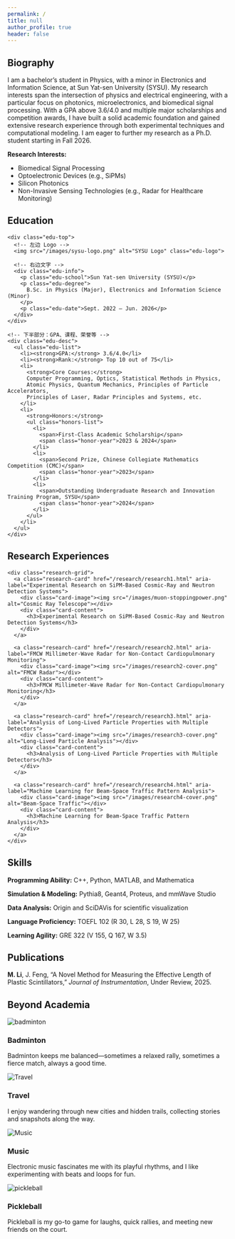 ```yaml
---
permalink: /
title: null
author_profile: true
header: false
---
```


<section id="Biography">
  <div class="bio-card card">
    <h2 class="page__title">Biography</h2>
    <div class="card-content">
      <p>
        I am a bachelor’s student in Physics, with a minor in Electronics and Information Science, at Sun Yat-sen University (SYSU). My research interests span 
        the intersection of physics and electrical engineering, with a particular focus on photonics, microelectronics, and biomedical signal processing. With a 
        GPA above 3.6/4.0 and multiple major scholarships and competition awards, I have built a solid academic foundation and gained extensive research 
        experience through both experimental techniques and computational modeling. I am eager to further my research as a Ph.D. student starting in Fall 2026.
      </p>
      <strong>Research Interests: </strong>
      <ul class="interest-list">
        <li>Biomedical Signal Processing</li>
        <li>Optoelectronic Devices (e.g., SiPMs)</li>
        <li>Silicon Photonics</li>
        <li>Non-Invasive Sensing Technologies (e.g., Radar for Healthcare Monitoring)</li>
      </ul>
    </div>
  </div>
</section>

<section id="education">
  <div class="education-card">
    <h2 class="page__title">Education</h2>

    <div class="edu-top">
      <!-- 左边 Logo -->
      <img src="/images/sysu-logo.png" alt="SYSU Logo" class="edu-logo">

      <!-- 右边文字 -->
      <div class="edu-info">
        <p class="edu-school">Sun Yat-sen University (SYSU)</p>
        <p class="edu-degree">
          B.Sc. in Physics (Major), Electronics and Information Science (Minor)
        </p>
        <p class="edu-date">Sept. 2022 – Jun. 2026</p>
      </div>
    </div>

    <!-- 下半部分：GPA、课程、荣誉等 -->
    <div class="edu-desc">
      <ul class="edu-list">
        <li><strong>GPA:</strong> 3.6/4.0</li>
        <li><strong>Rank:</strong> Top 10 out of 75</li>
        <li>
          <strong>Core Courses:</strong>
          Computer Programming, Optics, Statistical Methods in Physics,
          Atomic Physics, Quantum Mechanics, Principles of Particle Accelerators,
          Principles of Laser, Radar Principles and Systems, etc.
        </li>
        <li>
          <strong>Honors:</strong>
          <ul class="honors-list">
            <li>
              <span>First-Class Academic Scholarship</span>
              <span class="honor-year">2023 & 2024</span>
            </li>
            <li>
              <span>Second Prize, Chinese Collegiate Mathematics Competition (CMC)</span>
              <span class="honor-year">2023</span>
            </li>
            <li>
              <span>Outstanding Undergraduate Research and Innovation Training Program, SYSU</span>
              <span class="honor-year">2024</span>
            </li>
          </ul>
        </li>
      </ul>
    </div>
  </div>
</section>

<section id="research">
  <div class="card research-outer">
    <h2 class="page__title">Research Experiences</h2>

    <div class="research-grid">
      <a class="research-card" href="/research/research1.html" aria-label="Experimental Research on SiPM-Based Cosmic-Ray and Neutron Detection Systems">
        <div class="card-image"><img src="/images/muon-stoppingpower.png" alt="Cosmic Ray Telescope"></div>
        <div class="card-content">
          <h3>Experimental Research on SiPM-Based Cosmic-Ray and Neutron Detection Systems</h3>
        </div>
      </a>

      <a class="research-card" href="/research/research2.html" aria-label="FMCW Millimeter-Wave Radar for Non-Contact Cardiopulmonary Monitoring">
        <div class="card-image"><img src="/images/research2-cover.png" alt="FMCW Radar"></div>
        <div class="card-content">
          <h3>FMCW Millimeter-Wave Radar for Non-Contact Cardiopulmonary Monitoring</h3>
        </div>
      </a>

      <a class="research-card" href="/research/research3.html" aria-label="Analysis of Long-Lived Particle Properties with Multiple Detectors">
        <div class="card-image"><img src="/images/research3-cover.png" alt="Long-Lived Particle Analysis"></div>
        <div class="card-content">
          <h3>Analysis of Long-Lived Particle Properties with Multiple Detectors</h3>
        </div>
      </a>

      <a class="research-card" href="/research/research4.html" aria-label="Machine Learning for Beam-Space Traffic Pattern Analysis">
        <div class="card-image"><img src="/images/research4-cover.png" alt="Beam-Space Traffic"></div>
        <div class="card-content">
          <h3>Machine Learning for Beam-Space Traffic Pattern Analysis</h3>
        </div>
      </a>
    </div>
  </div>
</section>



<section id="Skills">
  <div class="skill-card">
    <h2 class="page__title">Skills</h2>
    <div class="skill-content">
      <p class="inline-item"><strong>Programming Ability:</strong> C++, Python, MATLAB, and Mathematica</p>
      <p class="inline-item"><strong>Simulation & Modeling:</strong> Pythia8, Geant4, Proteus, and mmWave Studio</p>
      <p class="inline-item"><strong>Data Analysis:</strong> Origin and SciDAVis for scientific visualization</p>
      <p class="inline-item"><strong>Language Proficiency:</strong> TOEFL 102 (R 30, L 28, S 19, W 25)</p>
      <p class="inline-item"><strong>Learning Agility:</strong> GRE 322 (V 155, Q 167, W 3.5)</p>
    </div>
  </div>
</section>

<section id="publications">
  <div class="pub-card">
    <h2 class="page__title">Publications</h2>
    <div class="pub-content">
      <p class="inline-item"><strong>M. Li</strong>, J. Feng, “A Novel Method for Measuring the Effective Length of Plastic Scintillators,” <em>Journal of 
        Instrumentation</em>, Under Review, 2025.</p>
    </div>
  </div>
</section>


<!-- ===== Beyond Section ===== -->
<section id="beyond" class="section">
  <div class="card beyond-card">
    <h2 class="page__title">Beyond Academia</h2>
    <div class="beyond-grid">
     <!-- 卡片1 -->
      <div class="beyond-item">
        <div class="beyond-image">
          <img src="images/badminton.png" alt="badminton">
        </div>
        <div class="beyond-content">
          <h3>Badminton</h3>
          <p>Badminton keeps me balanced—sometimes a relaxed rally, sometimes a fierce match, always a good time.</p>
        </div>
      </div>
      <!-- 卡片2 -->
      <div class="beyond-item">
        <div class="beyond-image">
          <img src="images/travel.png" alt="Travel">
        </div>
        <div class="beyond-content">
          <h3>Travel</h3>
          <p>I enjoy wandering through new cities and hidden trails, collecting stories and snapshots along the way.</p>
        </div>
      </div>
      <!-- 卡片3 -->
      <div class="beyond-item">
        <div class="beyond-image">
          <img src="images/music.png" alt="Music">
        </div>
        <div class="beyond-content">
          <h3>Music</h3>
          <p>Electronic music fascinates me with its playful rhythms, and I like experimenting with beats and loops for fun.</p>
        </div>
      </div>
      <!-- 卡片4 -->
      <div class="beyond-item">
        <div class="beyond-image">
          <img src="images/pickleball.png" alt="pickleball">
        </div>
        <div class="beyond-content">
          <h3>Pickleball</h3>
          <p>Pickleball is my go-to game for laughs, quick rallies, and meeting new friends on the court.</p>
        </div>
      </div>
    </div>
  </div>
</section>
